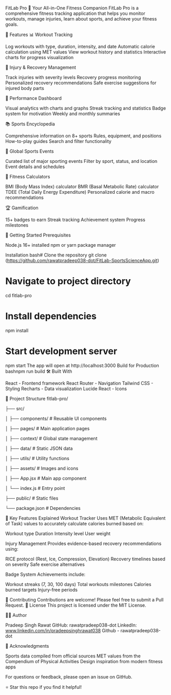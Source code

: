 FitLab Pro 💪
Your All-in-One Fitness Companion
FitLab Pro is a comprehensive fitness tracking application that helps you monitor workouts, manage injuries, learn about sports, and achieve your fitness goals.

🌟 Features
📊 Workout Tracking

Log workouts with type, duration, intensity, and date
Automatic calorie calculation using MET values
View workout history and statistics
Interactive charts for progress visualization

🏥 Injury & Recovery Management

Track injuries with severity levels
Recovery progress monitoring
Personalized recovery recommendations
Safe exercise suggestions for injured body parts

🎯 Performance Dashboard

Visual analytics with charts and graphs
Streak tracking and statistics
Badge system for motivation
Weekly and monthly summaries

📚 Sports Encyclopedia

Comprehensive information on 8+ sports
Rules, equipment, and positions
How-to-play guides
Search and filter functionality

📅 Global Sports Events

Curated list of major sporting events
Filter by sport, status, and location
Event details and schedules

🧮 Fitness Calculators

BMI (Body Mass Index) calculator
BMR (Basal Metabolic Rate) calculator
TDEE (Total Daily Energy Expenditure)
Personalized calorie and macro recommendations

🏆 Gamification

15+ badges to earn
Streak tracking
Achievement system
Progress milestones

🚀 Getting Started
Prerequisites

Node.js 16+ installed
npm or yarn package manager

Installation
bash# Clone the repository
git clone (https://github.com/rawatpradeep038-dot/FitLab-SportsScienceApp.git)

# Navigate to project directory
cd fitlab-pro

# Install dependencies
npm install

# Start development server
npm start
The app will open at http://localhost:3000
Build for Production
bashnpm run build
🛠️ Built With

React - Frontend framework
React Router - Navigation
Tailwind CSS - Styling
Recharts - Data visualization
Lucide React - Icons

📁 Project Structure
fitlab-pro/

├── src/

│   ├── components/       # Reusable UI components

│   ├── pages/            # Main application pages

│   ├── context/          # Global state management

│   ├── data/             # Static JSON data

│   ├── utils/            # Utility functions

│   ├── assets/           # Images and icons

│   ├── App.jsx           # Main app component

│   └── index.js          # Entry point

├── public/               # Static files

└── package.json          # Dependencies

🎨 Key Features Explained
Workout Tracker
Uses MET (Metabolic Equivalent of Task) values to accurately calculate calories burned based on:

Workout type
Duration
Intensity level
User weight

Injury Management
Provides evidence-based recovery recommendations using:

RICE protocol (Rest, Ice, Compression, Elevation)
Recovery timelines based on severity
Safe exercise alternatives

Badge System
Achievements include:

Workout streaks (7, 30, 100 days)
Total workouts milestones
Calories burned targets
Injury-free periods

🤝 Contributing
Contributions are welcome! Please feel free to submit a Pull Request.
📝 License
This project is licensed under the MIT License.

👨‍💻 Author

Pradeep Singh Rawat
GitHub: rawatpradeep038-dot
LinkedIn: www.linkedin.com/in/pradeepsinghrawat038
Github - rawatpradeep038-dot


🙏 Acknowledgments

Sports data compiled from official sources
MET values from the Compendium of Physical Activities
Design inspiration from modern fitness apps

For questions or feedback, please open an issue on GitHub.


⭐ Star this repo if you find it helpful!
